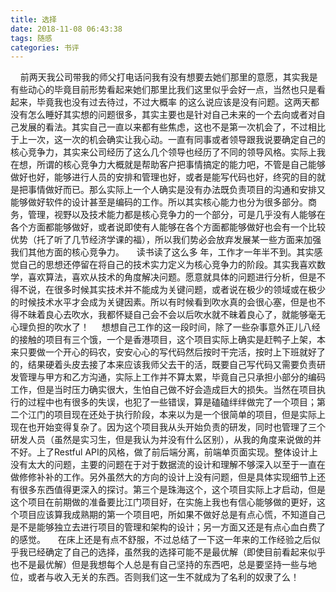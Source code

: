 ```yaml
---
title: 选择
date: 2018-11-08 06:43:38
tags: 随感
categories: 书评
---
```

&nbsp;&nbsp;&nbsp;&nbsp;前两天我公司带我的师父打电话问我有没有想要去她们那里的意愿，其实我是有些动心的毕竟目前形势看起来她们那里比我们这里似乎会好一点，当然也只是看起来，毕竟我也没有过去待过，不过大概率 的这么说应该是没有问题。这两天都没有怎么睡好其实想的问题很多，其实主要也是针对自己未来的一个去向或者对自己发展的看法。其实自己一直以来都有些焦虑，这也不是第一次机会了，不过相比于上一次，这一次的机会确实让我心动。一直有同事或者领导跟我说要确定自己的核心竞争力，其实来公司经历了这么几个领导也经历了不同的领导风格。实际上我在想，所谓的核心竞争力大概就是帮助客户把事情搞定的能力吧，不管是自己能够做好也好，能够进行人员的安排和管理也好，或者是能写代码也好，终究的目的就是把事情做好而已。那么实际上一个人确实是没有办法既负责项目的沟通和安排又能够做好软件的设计甚至是编码的工作。所以其实核心能力也分为很多部分。商务，管理，视野以及技术能力都是核心竞争力的一个部分，可是几乎没有人能够在各个方面都能够做好，或者说即使有人能够在各个方面都能够做好也会有一个比较优势（托了听了几节经济学课的福），所以我们势必会放弃发展某一些方面来加强我们其他方面的核心竞争力。
&nbsp;&nbsp;&nbsp;&nbsp;读书读了这么多 年，工作才一年半不到。其实感觉自己的思想还停留在将自己的技术实力定义为核心竞争力的阶段。其实我喜欢数学，喜欢算法，喜欢从技术的角度解决问题。愿意就具体的问题进行分析，但是不得不说，在很多时候其实技术并不能成为关键问题，或者说在极少的领域或在极少的时候技术水平才会成为关键因素。所以有时候看到吹水真的会很心塞，但是也不得不昧着良心去吹水，我都怀疑自己会不会以后吹水就不昧着良心了，就能够毫无心理负担的吹水了！
&nbsp;&nbsp;&nbsp;&nbsp;想想自己工作的这一段时间，除了一些杂事意外正儿八经的接触的项目有三个饿，一个是香港项目，这个项目实际上确实是赶鸭子上架，本来只要做一个开心的码农，安安心心的写代码然后按时干完活，按时上下班就好了的，结果硬着头皮去接了本来应该我师父去干的活，既要自己写代码又需要负责研发管理与甲方和乙方沟通，实际上工作并不算太累，毕竟自己只承担小部分的编码工作，但是当时压力确实很大，生怕自己做不好会造成巨大的损失。当然在项目执行的过程中也有很多的失误，也犯了一些错误，算是磕磕绊绊做完了一个项目；第二个江门的项目现在还处于执行阶段，本来以为是一个很简单的项目，但是实际上现在也开始变得复杂了。因为这个项目我从头开始负责的研发，同时也管理了三个研发人员（虽然是实习生，但是我认为并没有什么区别），从我的角度来说做的并不好。上了Restful API的风格，做了前后端分离，前端单页面实现。整体设计上没有太大的问题，主要的问题在于对于数据流的设计和理解不够深入以至于一直在做修修补补的工作。另外虽然大的方向的设计上没有问题，但是具体实现细节上还有很多东西值得更深入的探讨。第三个是珠海这个，这个项目实际上才启动，但是这个项目在前期做的准备要比江门项目好，在实施上我也有信心能够做的更好，这个项目应该算我成熟期的第一个项目吧，所如果不做好总是有点心慌，不知道自己是不是能够独立去进行项目的管理和架构的设计；另一方面又还是有点心血白费了的感觉。
&nbsp;&nbsp;&nbsp;&nbsp;在床上还是有点不舒服，不过总结了一下这一年来的工作经验之后似乎我已经确定了自己的选择，虽然我的选择可能不是最优解（即使目前看起来似乎也不是最优解）但是我想每个人总是有自己坚持的东西吧，总是要坚持一些与地位，或者与收入无关的东西。否则我们这一生不就成为了名利的奴隶了么！

























